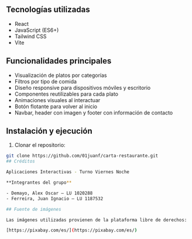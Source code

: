 
## Tecnologías utilizadas

- React
- JavaScript (ES6+)
- Tailwind CSS
- Vite

## Funcionalidades principales

- Visualización de platos por categorías
- Filtros por tipo de comida
- Diseño responsive para dispositivos móviles y escritorio
- Componentes reutilizables para cada plato
- Animaciones visuales al interactuar
- Botón flotante para volver al inicio
- Navbar, header con imagen y footer con información de contacto

## Instalación y ejecución

1. Clonar el repositorio:

```bash
git clone https://github.com/01juanf/carta-restaurante.git
## Créditos

Aplicaciones Interactivas - Turno Viernes Noche

**Integrantes del grupo**

- Demayo, Alex Oscar – LU 1020288  
- Ferreira, Juan Ignacio – LU 1187532

## Fuente de imágenes

Las imágenes utilizadas provienen de la plataforma libre de derechos:

[https://pixabay.com/es/](https://pixabay.com/es/)
